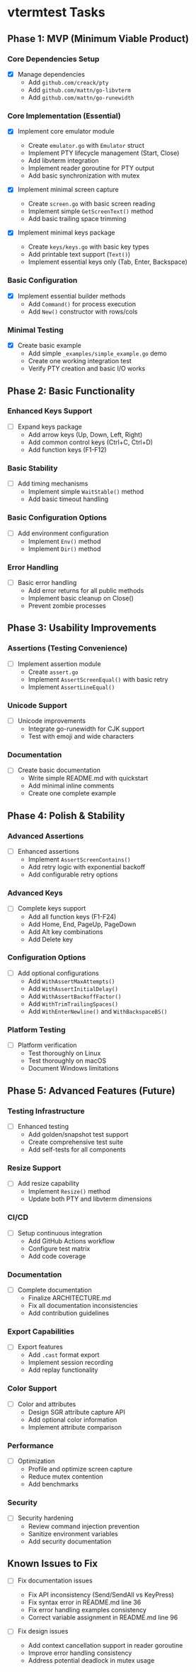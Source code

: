 # vtermtest Tasks

## Phase 1: MVP (Minimum Viable Product)

### Core Dependencies Setup
- [x] Manage dependencies
    - Add `github.com/creack/pty`
    - Add `github.com/mattn/go-libvterm`
    - Add `github.com/mattn/go-runewidth`

### Core Implementation (Essential)
- [x] Implement core emulator module
    - Create `emulator.go` with `Emulator` struct
    - Implement PTY lifecycle management (Start, Close)
    - Add libvterm integration
    - Implement reader goroutine for PTY output
    - Add basic synchronization with mutex

- [x] Implement minimal screen capture
    - Create `screen.go` with basic screen reading
    - Implement simple `GetScreenText()` method
    - Add basic trailing space trimming

- [x] Implement minimal keys package
    - Create `keys/keys.go` with basic key types
    - Add printable text support (`Text()`)
    - Implement essential keys only (Tab, Enter, Backspace)

### Basic Configuration
- [x] Implement essential builder methods
    - Add `Command()` for process execution
    - Add `New()` constructor with rows/cols

### Minimal Testing
- [x] Create basic example
    - Add simple `_examples/simple_example.go` demo
    - Create one working integration test
    - Verify PTY creation and basic I/O works

## Phase 2: Basic Functionality

### Enhanced Keys Support
- [ ] Expand keys package
    - Add arrow keys (Up, Down, Left, Right)
    - Add common control keys (Ctrl+C, Ctrl+D)
    - Add function keys (F1-F12)

### Basic Stability
- [ ] Add timing mechanisms
    - Implement simple `WaitStable()` method
    - Add basic timeout handling

### Basic Configuration Options
- [ ] Add environment configuration
    - Implement `Env()` method
    - Implement `Dir()` method

### Error Handling
- [ ] Basic error handling
    - Add error returns for all public methods
    - Implement basic cleanup on Close()
    - Prevent zombie processes

## Phase 3: Usability Improvements

### Assertions (Testing Convenience)
- [ ] Implement assertion module
    - Create `assert.go`
    - Implement `AssertScreenEqual()` with basic retry
    - Implement `AssertLineEqual()`

### Unicode Support
- [ ] Unicode improvements
    - Integrate go-runewidth for CJK support
    - Test with emoji and wide characters

### Documentation
- [ ] Create basic documentation
    - Write simple README.md with quickstart
    - Add minimal inline comments
    - Create one complete example

## Phase 4: Polish & Stability

### Advanced Assertions
- [ ] Enhanced assertions
    - Implement `AssertScreenContains()`
    - Add retry logic with exponential backoff
    - Add configurable retry options

### Advanced Keys
- [ ] Complete keys support
    - Add all function keys (F1-F24)
    - Add Home, End, PageUp, PageDown
    - Add Alt key combinations
    - Add Delete key

### Configuration Options
- [ ] Add optional configurations
    - Add `WithAssertMaxAttempts()`
    - Add `WithAssertInitialDelay()`
    - Add `WithAssertBackoffFactor()`
    - Add `WithTrimTrailingSpaces()`
    - Add `WithEnterNewline()` and `WithBackspaceBS()`

### Platform Testing
- [ ] Platform verification
    - Test thoroughly on Linux
    - Test thoroughly on macOS
    - Document Windows limitations

## Phase 5: Advanced Features (Future)

### Testing Infrastructure
- [ ] Enhanced testing
    - Add golden/snapshot test support
    - Create comprehensive test suite
    - Add self-tests for all components

### Resize Support
- [ ] Add resize capability
    - Implement `Resize()` method
    - Update both PTY and libvterm dimensions

### CI/CD
- [ ] Setup continuous integration
    - Add GitHub Actions workflow
    - Configure test matrix
    - Add code coverage

### Documentation
- [ ] Complete documentation
    - Finalize ARCHITECTURE.md
    - Fix all documentation inconsistencies
    - Add contribution guidelines

### Export Capabilities
- [ ] Export features
    - Add `.cast` format export
    - Implement session recording
    - Add replay functionality

### Color Support
- [ ] Color and attributes
    - Design SGR attribute capture API
    - Add optional color information
    - Implement attribute comparison

### Performance
- [ ] Optimization
    - Profile and optimize screen capture
    - Reduce mutex contention
    - Add benchmarks

### Security
- [ ] Security hardening
    - Review command injection prevention
    - Sanitize environment variables
    - Add security documentation

## Known Issues to Fix

- [ ] Fix documentation issues
    - Fix API inconsistency (Send/SendAll vs KeyPress)
    - Fix syntax error in README.md line 36
    - Fix error handling examples consistency
    - Correct variable assignment in README.md line 96

- [ ] Fix design issues
    - Add context cancellation support in reader goroutine
    - Improve error handling consistency
    - Address potential deadlock in mutex usage